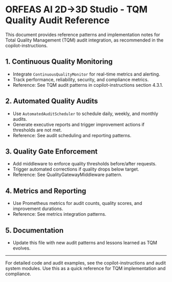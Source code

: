 # ORFEAS AI 2D→3D Studio - TQM Quality Audit Reference

This document provides reference patterns and implementation notes for Total Quality Management (TQM) audit integration, as recommended in the copilot-instructions.

## 1. Continuous Quality Monitoring

- Integrate `ContinuousQualityMonitor` for real-time metrics and alerting.
- Track performance, reliability, security, and compliance metrics.
- Reference: See TQM audit patterns in copilot-instructions section 4.3.1.

## 2. Automated Quality Audits

- Use `AutomatedAuditScheduler` to schedule daily, weekly, and monthly audits.
- Generate executive reports and trigger improvement actions if thresholds are not met.
- Reference: See audit scheduling and reporting patterns.

## 3. Quality Gate Enforcement

- Add middleware to enforce quality thresholds before/after requests.
- Trigger automated corrections if quality drops below target.
- Reference: See QualityGatewayMiddleware pattern.

## 4. Metrics and Reporting

- Use Prometheus metrics for audit counts, quality scores, and improvement durations.
- Reference: See metrics integration patterns.

## 5. Documentation

- Update this file with new audit patterns and lessons learned as TQM evolves.

---

For detailed code and audit examples, see the copilot-instructions and audit system modules. Use this as a quick reference for TQM implementation and compliance.
